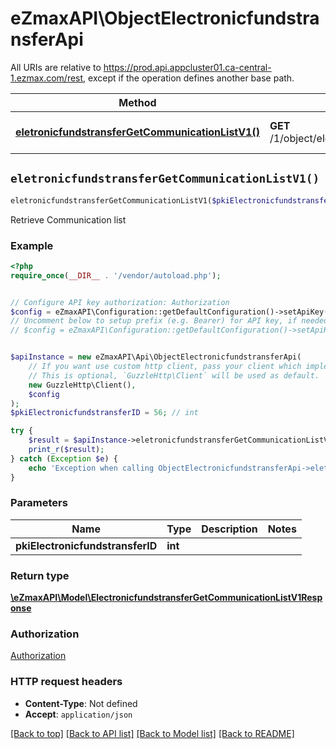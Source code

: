 # eZmaxAPI\ObjectElectronicfundstransferApi

All URIs are relative to https://prod.api.appcluster01.ca-central-1.ezmax.com/rest, except if the operation defines another base path.

| Method | HTTP request | Description |
| ------------- | ------------- | ------------- |
| [**eletronicfundstransferGetCommunicationListV1()**](ObjectElectronicfundstransferApi.md#eletronicfundstransferGetCommunicationListV1) | **GET** /1/object/electronicfundstransfer/{pkiElectronicfundstransferID}/getCommunicationList | Retrieve Communication list |


## `eletronicfundstransferGetCommunicationListV1()`

```php
eletronicfundstransferGetCommunicationListV1($pkiElectronicfundstransferID): \eZmaxAPI\Model\ElectronicfundstransferGetCommunicationListV1Response
```

Retrieve Communication list



### Example

```php
<?php
require_once(__DIR__ . '/vendor/autoload.php');


// Configure API key authorization: Authorization
$config = eZmaxAPI\Configuration::getDefaultConfiguration()->setApiKey('Authorization', 'YOUR_API_KEY');
// Uncomment below to setup prefix (e.g. Bearer) for API key, if needed
// $config = eZmaxAPI\Configuration::getDefaultConfiguration()->setApiKeyPrefix('Authorization', 'Bearer');


$apiInstance = new eZmaxAPI\Api\ObjectElectronicfundstransferApi(
    // If you want use custom http client, pass your client which implements `GuzzleHttp\ClientInterface`.
    // This is optional, `GuzzleHttp\Client` will be used as default.
    new GuzzleHttp\Client(),
    $config
);
$pkiElectronicfundstransferID = 56; // int

try {
    $result = $apiInstance->eletronicfundstransferGetCommunicationListV1($pkiElectronicfundstransferID);
    print_r($result);
} catch (Exception $e) {
    echo 'Exception when calling ObjectElectronicfundstransferApi->eletronicfundstransferGetCommunicationListV1: ', $e->getMessage(), PHP_EOL;
}
```

### Parameters

| Name | Type | Description  | Notes |
| ------------- | ------------- | ------------- | ------------- |
| **pkiElectronicfundstransferID** | **int**|  | |

### Return type

[**\eZmaxAPI\Model\ElectronicfundstransferGetCommunicationListV1Response**](../Model/ElectronicfundstransferGetCommunicationListV1Response.md)

### Authorization

[Authorization](../../README.md#Authorization)

### HTTP request headers

- **Content-Type**: Not defined
- **Accept**: `application/json`

[[Back to top]](#) [[Back to API list]](../../README.md#endpoints)
[[Back to Model list]](../../README.md#models)
[[Back to README]](../../README.md)
